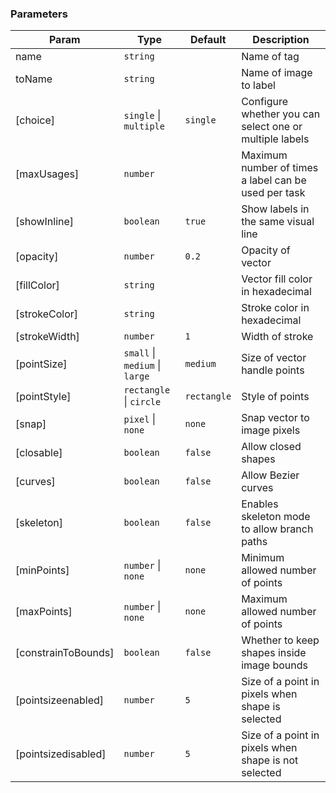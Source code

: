 ### Parameters

| Param | Type | Default | Description |
| --- | --- | --- | --- |
| name | <code>string</code> |  | Name of tag |
| toName | <code>string</code> |  | Name of image to label |
| [choice] | <code>single</code> \| <code>multiple</code> | <code>single</code> | Configure whether you can select one or multiple labels |
| [maxUsages] | <code>number</code> |  | Maximum number of times a label can be used per task |
| [showInline] | <code>boolean</code> | <code>true</code> | Show labels in the same visual line |
| [opacity] | <code>number</code> | <code>0.2</code> | Opacity of vector |
| [fillColor] | <code>string</code> |  | Vector fill color in hexadecimal |
| [strokeColor] | <code>string</code> |  | Stroke color in hexadecimal |
| [strokeWidth] | <code>number</code> | <code>1</code> | Width of stroke |
| [pointSize] | <code>small</code> \| <code>medium</code> \| <code>large</code> | <code>medium</code> | Size of vector handle points |
| [pointStyle] | <code>rectangle</code> \| <code>circle</code> | <code>rectangle</code> | Style of points |
| [snap] | <code>pixel</code> \| <code>none</code> | <code>none</code> | Snap vector to image pixels |
| [closable] | <code>boolean</code> | <code>false</code> | Allow closed shapes |
| [curves] | <code>boolean</code> | <code>false</code> | Allow Bezier curves |
| [skeleton] | <code>boolean</code> | <code>false</code> | Enables skeleton mode to allow branch paths |
| [minPoints] | <code>number</code> \| <code>none</code> | <code>none</code> | Minimum allowed number of points |
| [maxPoints] | <code>number</code> \| <code>none</code> | <code>none</code> | Maximum allowed number of points |
| [constrainToBounds] | <code>boolean</code> | <code>false</code> | Whether to keep shapes inside image bounds |
| [pointsizeenabled] | <code>number</code> | <code>5</code> | Size of a point in pixels when shape is selected |
| [pointsizedisabled] | <code>number</code> | <code>5</code> | Size of a point in pixels when shape is not selected |

